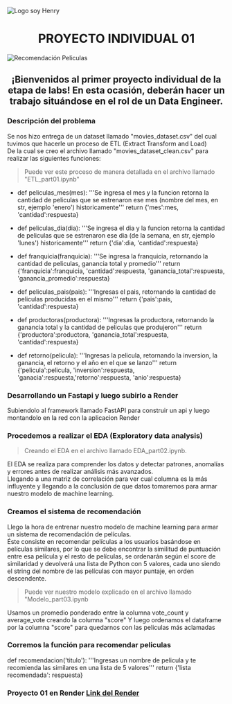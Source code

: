 ![Logo soy Henry]([https://d31uz8lwfmyn8g.cloudfront.net/Assets/logo-henry-white-lg.png])

<h1 align="center"> PROYECTO INDIVIDUAL 01 </h1>

![Recomendación Peliculas]([https://editor.analyticsvidhya.com/uploads/76889recommender-system-for-movie-recommendation.jpg])

<h2 align="center"> ¡Bienvenidos al primer proyecto individual de la etapa de labs! En esta ocasión, deberán hacer un trabajo situándose en el rol de un Data Engineer. </h2>

### Descripción del problema

Se nos hizo entrega de un dataset llamado "movies_dataset.csv" del cual tuvimos que hacerle un proceso de ETL (Extract Transform and Load)<br>
De la cual se creo el archivo llamado "movies_dataset_clean.csv" para realizar las siguientes funciones: <br>
> Puede ver este proceso de manera detallada en el archivo llamado "ETL_part01.ipynb"
 - def peliculas_mes(mes): '''Se ingresa el mes y la funcion retorna la cantidad de peliculas que se estrenaron ese mes (nombre del mes, en str, ejemplo 'enero') historicamente''' return {'mes':mes, 'cantidad':respuesta}

 - def peliculas_dia(dia): '''Se ingresa el dia y la funcion retorna la cantidad de peliculas que se estrenaron ese dia (de la semana, en str, ejemplo 'lunes') historicamente''' return {'dia':dia, 'cantidad':respuesta}

 - def franquicia(franquicia): '''Se ingresa la franquicia, retornando la cantidad de peliculas, ganancia total y promedio''' return {'franquicia':franquicia, 'cantidad':respuesta, 'ganancia_total':respuesta, 'ganancia_promedio':respuesta}

 - def peliculas_pais(pais): '''Ingresas el pais, retornando la cantidad de peliculas producidas en el mismo''' return {'pais':pais, 'cantidad':respuesta}

 - def productoras(productora): '''Ingresas la productora, retornando la ganancia total y la cantidad de peliculas que produjeron''' return {'productora':productora, 'ganancia_total':respuesta, 'cantidad':respuesta}

 - def retorno(pelicula): '''Ingresas la pelicula, retornando la inversion, la ganancia, el retorno y el año en el que se lanzo''' return {'pelicula':pelicula, 'inversion':respuesta, 'ganacia':respuesta,'retorno':respuesta, 'anio':respuesta}

### Desarrollando un Fastapi y luego subirlo a Render
Subiendolo al framework llamado FastAPI para construir un api y luego montandolo en la red con la aplicacion Render

### Procedemos a realizar el EDA (Exploratory data analysis)

> Creando el EDA en el archivo llamado EDA_part02.ipynb. <br> 

El EDA se realiza para comprender los datos y detectar patrones, anomalías y errores antes de realizar análisis más avanzados. <br>
Llegando a una matriz de correlación para ver cual columna es la más influyente y llegando a la conclusión de que datos tomaremos para armar nuestro modelo de machine learning.

### Creamos el sistema de recomendación

Llego la hora de entrenar nuestro modelo de machine learning para armar un sistema de recomendación de películas. <br>
Éste consiste en recomendar películas a los usuarios basándose en películas similares, por lo que se debe encontrar la similitud de puntuación entre esa película y el resto de películas, se ordenarán según el score de similaridad y devolverá una lista de Python con 5 valores, cada uno siendo el string del nombre de las películas con mayor puntaje, en orden descendente. <br>
> Puede ver nuestro modelo explicado en el archivo llamado "Modelo_part03.ipynb<br>

Usamos un promedio ponderado entre la columna vote_count y average_vote creando la columna "score"
Y luego ordenamos el dataframe por la columna "score" para quedarnos con las peliculas más aclamadas

### Corremos la función para recomendar peliculas
def recomendacion('titulo'): '''Ingresas un nombre de pelicula y te recomienda las similares en una lista de 5 valores''' return {'lista recomendada': respuesta}

### Proyecto 01 en Render [Link del Render](https://proyecto-individual-mauro.onrender.com/docs)
